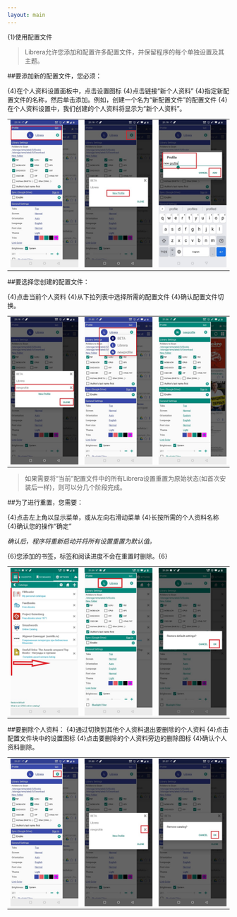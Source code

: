 ```yaml
---
layout: main
---
```


{1}使用配置文件

> Librera允许您添加和配置许多配置文件，并保留程序的每个单独设置及其主题。


##要添加新的配置文件，您必须：

{4}在个人资料设置面板中，点击设置图标
{4}点击链接“新个人资料”
{4}指定新配置文件的名称，然后单击添加。例如，创建一个名为“新配置文件”的配置文件
{4}在个人资料设置中，我们创建的个人资料将显示为“新个人资料”。

||||
|-|-|-|
|![](1.jpg)|![](2.jpg)|![](3.jpg)|


##要选择您创建的配置文件：

{4}点击当前个人资料
{4}从下拉列表中选择所需的配置文件
{4}确认配置文件切换。


||||
|-|-|-|
|![](4.jpg)|![](5.jpg)|![](6.jpg)|



>如果需要将“当前”配置文件中的所有Librera设置重置为原始状态(如首次安装后一样)，则可以分几个阶段完成。

##为了进行重置，您需要：

{4}点击左上角以显示菜单，或从左向右滑动菜单
{4}长按所需的个人资料名称
{4}确认您的操作“确定”

*确认后，程序将重新启动并将所有设置重置为默认值。*

{6}您添加的书签，标签和阅读进度不会在重置时删除。{6}

||||
|-|-|-|
|![](19.jpg)|![](20.jpg)|![](21.jpg)|


##要删除个人资料：
{4}通过切换到其他个人资料退出要删除的个人资料
{4}点击配置文件块中的设置图标
{4}点击要删除的个人资料旁边的删除图标
{4}确认个人资料删除。


||||
|-|-|-|
|![](7.jpg)|![](8.jpg)|![](9.jpg)|







